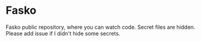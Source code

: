 # Fasko
Fasko public repository, where you can watch code. Secret files are hidden. Please add issue if I didn't hide some secrets. 
